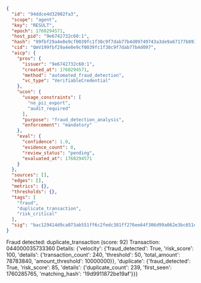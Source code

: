 ```json
{
  "id": "94ddce4d32902fa3",
  "scope": "agent",
  "key": "RESULT",
  "epoch": 1760294571,
  "host_pid": "9e6742732c60:1",
  "hash": "99fbf29a4e8e9cf0039fc1f38c9f7dab77b4d09749743a3de9a67177b8932e8f",
  "cid": "QmV199fbf29a4e8e9cf0039fc1f38c9f7dab77b4d097",
  "aicp": {
    "prov": {
      "issuer": "9e6742732c60:1",
      "created_at": 1760294571,
      "method": "automated_fraud_detection",
      "vc_type": "VerifiableCredential"
    },
    "ucon": {
      "usage_constraints": [
        "no_pii_export",
        "audit_required"
      ],
      "purpose": "fraud_detection_analysis",
      "enforcement": "mandatory"
    },
    "eval": {
      "confidence": 1.0,
      "evidence_count": 0,
      "review_status": "pending",
      "evaluated_at": 1760294571
    }
  },
  "sources": [],
  "edges": [],
  "metrics": {},
  "thresholds": {},
  "tags": [
    "fraud",
    "duplicate_transaction",
    "risk_critical"
  ],
  "sig": "bac129414d9ca073ab551ff6c2fedc381ff276ee64f306d99a062e3bc651e140"
}
```

Fraud detected: duplicate_transaction (score: 92)
Transaction: 044000035733360
Details: {'velocity': {'fraud_detected': True, 'risk_score': 100, 'details': {'transaction_count': 240, 'threshold': 50, 'total_amount': 78783840, 'amount_threshold': 10000000}}, 'duplicate': {'fraud_detected': True, 'risk_score': 85, 'details': {'duplicate_count': 239, 'first_seen': 1760285765, 'matching_hash': '19d9911872be19af'}}}